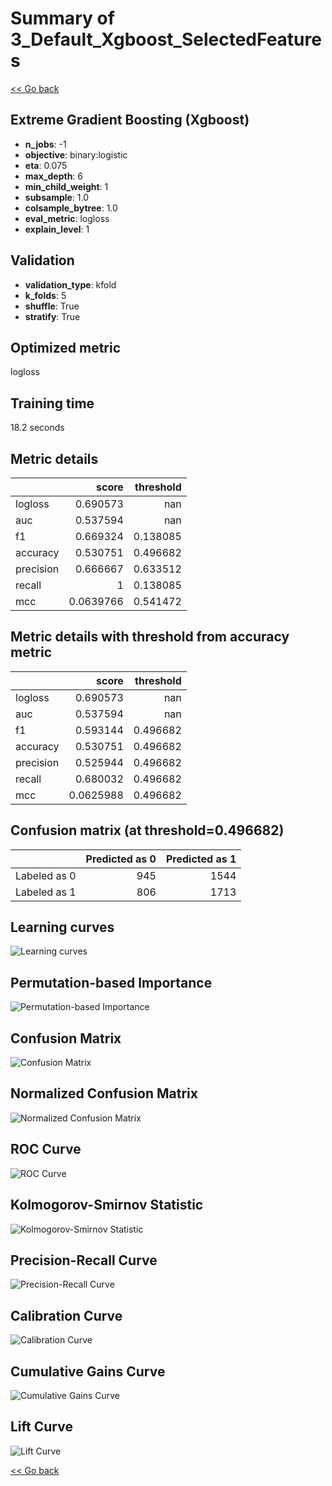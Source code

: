 # Summary of 3_Default_Xgboost_SelectedFeatures

[<< Go back](../README.md)


## Extreme Gradient Boosting (Xgboost)
- **n_jobs**: -1
- **objective**: binary:logistic
- **eta**: 0.075
- **max_depth**: 6
- **min_child_weight**: 1
- **subsample**: 1.0
- **colsample_bytree**: 1.0
- **eval_metric**: logloss
- **explain_level**: 1

## Validation
 - **validation_type**: kfold
 - **k_folds**: 5
 - **shuffle**: True
 - **stratify**: True

## Optimized metric
logloss

## Training time

18.2 seconds

## Metric details
|           |     score |   threshold |
|:----------|----------:|------------:|
| logloss   | 0.690573  |  nan        |
| auc       | 0.537594  |  nan        |
| f1        | 0.669324  |    0.138085 |
| accuracy  | 0.530751  |    0.496682 |
| precision | 0.666667  |    0.633512 |
| recall    | 1         |    0.138085 |
| mcc       | 0.0639766 |    0.541472 |


## Metric details with threshold from accuracy metric
|           |     score |   threshold |
|:----------|----------:|------------:|
| logloss   | 0.690573  |  nan        |
| auc       | 0.537594  |  nan        |
| f1        | 0.593144  |    0.496682 |
| accuracy  | 0.530751  |    0.496682 |
| precision | 0.525944  |    0.496682 |
| recall    | 0.680032  |    0.496682 |
| mcc       | 0.0625988 |    0.496682 |


## Confusion matrix (at threshold=0.496682)
|              |   Predicted as 0 |   Predicted as 1 |
|:-------------|-----------------:|-----------------:|
| Labeled as 0 |              945 |             1544 |
| Labeled as 1 |              806 |             1713 |

## Learning curves
![Learning curves](learning_curves.png)

## Permutation-based Importance
![Permutation-based Importance](permutation_importance.png)
## Confusion Matrix

![Confusion Matrix](confusion_matrix.png)


## Normalized Confusion Matrix

![Normalized Confusion Matrix](confusion_matrix_normalized.png)


## ROC Curve

![ROC Curve](roc_curve.png)


## Kolmogorov-Smirnov Statistic

![Kolmogorov-Smirnov Statistic](ks_statistic.png)


## Precision-Recall Curve

![Precision-Recall Curve](precision_recall_curve.png)


## Calibration Curve

![Calibration Curve](calibration_curve_curve.png)


## Cumulative Gains Curve

![Cumulative Gains Curve](cumulative_gains_curve.png)


## Lift Curve

![Lift Curve](lift_curve.png)



[<< Go back](../README.md)
